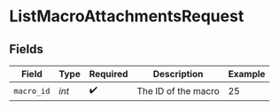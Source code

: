 # ListMacroAttachmentsRequest


## Fields

| Field               | Type                | Required            | Description         | Example             |
| ------------------- | ------------------- | ------------------- | ------------------- | ------------------- |
| `macro_id`          | *int*               | :heavy_check_mark:  | The ID of the macro | 25                  |